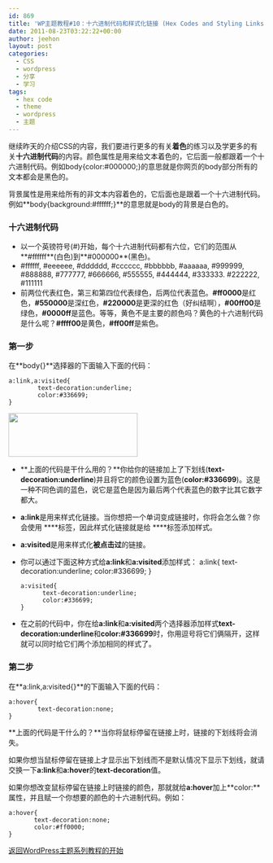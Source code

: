 ```yaml
---
id: 869
title: 'WP主题教程#10：十六进制代码和样式化链接 (Hex Codes and Styling Links)'
date: 2011-08-23T03:22:22+00:00
author: jeehon
layout: post
categories:
  - CSS
  - wordpress
  - 分享
  - 学习
tags:
  - hex code
  - theme
  - wordpress
  - 主题
---
```

继续昨天的介绍CSS的内容，我们要进行更多的有关**着色**的练习以及学更多的有关**十六进制代码**的内容。颜色属性是用来给文本着色的，它后面一般都跟着一个十六进制代码。例如body{color:#000000;}的意思就是你网页的body部分所有的文本都会是黑色的。

背景属性是用来给所有的非文本内容着色的，它后面也是跟着一个十六进制代码。例如**body{background:#ffffff;}**的意思就是body的背景是白色的。

### 十六进制代码

  * 以一个英镑符号(#)开始，每个十六进制代码都有六位，它们的范围从**#ffffff**(白色)到**#000000**(黑色)。
  * #ffffff, #eeeeee, #dddddd, #cccccc, #bbbbbb, #aaaaaa, #999999, #888888, #777777, #666666, #555555, #444444, #333333. #222222, #111111
  * 前两位代表红色，第三和第四位代表绿色，后两位代表蓝色。**#ff0000**是红色，**#550000**是深红色，**#220000**是更深的红色（好纠结啊），**#00ff00**是绿色，**#0000ff**是蓝色。等等，黄色不是主要的颜色吗？黄色的十六进制代码是什么呢？**#ffff00**是黄色，**#ff00ff**是紫色。

<!--more-->

### 第一步

在**body{}**选择器的下面输入下面的代码：

    a:link,a:visited{
            text-decoration:underline;
            color:#336699;
    }
    

[<img src="http://jeehon.info/log/files/2011/08/style-links.gif" alt="" title="style-links" width="254" height="86" class="aligncenter size-full wp-image-870" />](http://jeehon.info/log/files/2011/08/style-links.gif)

  * **上面的代码是干什么用的？**你给你的链接加上了下划线(**text-decoration:underline**)并且将它的颜色设置为蓝色(**color:#336699**)。这是一种不同色调的蓝色，说它是蓝色是因为最后两个代表蓝色的数字比其它数字都大。
  * **a:link**是用来样式化链接。当你想把一个单词变成链接时，你将会怎么做？你会使用 **<a>** **</a>**标签，因此样式化链接就是给 **<a>**标签添加样式。
  * **a:visited**是用来样式化**被点击过**的链接。
  * 你可以通过下面这种方式给**a:link**和**a:visited**添加样式： 
        a:link{
        	text-decoration:underline;
        	color:#336699;
        }
        
        a:visited{
              text-decoration:underline;
              color:#336699;
        }
        

  * 在之前的代码中，你在给**a:link**和**a:visited**两个选择器添加样式**text-decoration:underline**和**color:#336699**时，你用逗号将它们俩隔开，这样就可以同时给它们两个添加相同的样式了。

### 第二步

在**a:link,a:visited{}**的下面输入下面的代码：

    a:hover{
            text-decoration:none;
    }
    

**上面的代码是干什么的？**当你将鼠标停留在链接上时，链接的下划线将会消失。

如果你想当鼠标停留在链接上才显示出下划线而不是默认情况下显示下划线，就请交换一下**a:link**和**a:hover**的**text-decoration**值。

如果你想改变鼠标停留在链接上时链接的颜色，那就就给**a:hover**加上**color:**属性，并且赋一个你想要的颜色的十六进制代码。例如：

    a:hover{
           text-decoration:none;
           color:#ff0000;
    }
    

[返回WordPress主题系列教程的开始](http://jeehon.info/log/2011/08/04/%E6%83%B3%E5%88%B6%E4%BD%9Cwordpress%E4%B8%BB%E9%A2%98%EF%BC%9F/)